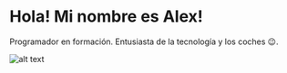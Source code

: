 # Hola! Mi nombre es Alex!
Programador en formación. Entusiasta de la tecnología y los coches 😉.

![alt text](https://i.giphy.com/media/3o7abKhOpu0NwenH3O/giphy.webp)
